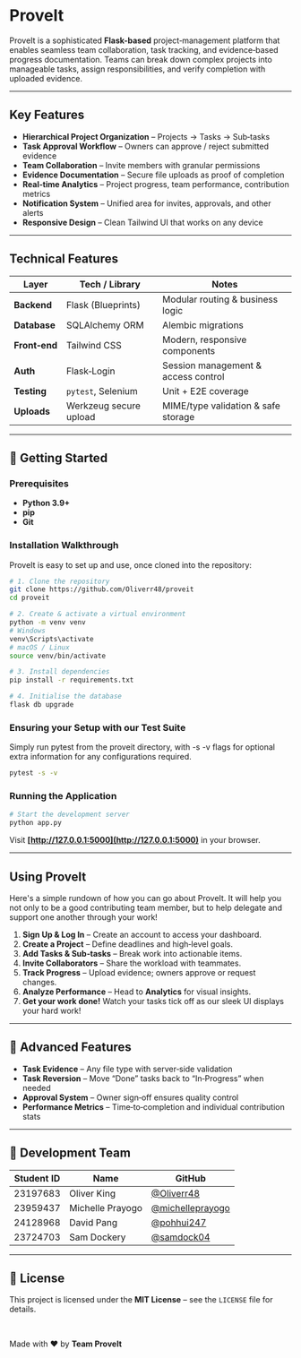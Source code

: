 # ProveIt

ProveIt is a sophisticated **Flask-based** project‑management platform that enables seamless team collaboration, task tracking, and evidence‑based progress documentation. Teams can break down complex projects into manageable tasks, assign responsibilities, and verify completion with uploaded evidence.

---

## Key Features

* **Hierarchical Project Organization** – Projects → Tasks → Sub‑tasks
* **Task Approval Workflow** – Owners can approve / reject submitted evidence
* **Team Collaboration** – Invite members with granular permissions
* **Evidence Documentation** – Secure file uploads as proof of completion
* **Real‑time Analytics** – Project progress, team performance, contribution metrics
* **Notification System** – Unified area for invites, approvals, and other alerts
* **Responsive Design** – Clean Tailwind UI that works on any device

---

## Technical Features

| Layer         | Tech / Library         | Notes                               |
| ------------- | ---------------------- | ----------------------------------- |
| **Backend**   | Flask (Blueprints)     | Modular routing & business logic    |
| **Database**  | SQLAlchemy ORM         | Alembic migrations                  |
| **Front‑end** | Tailwind CSS           | Modern, responsive components       |
| **Auth**      | Flask‑Login            | Session management & access control |
| **Testing**   | `pytest`, Selenium     | Unit + E2E coverage                 |
| **Uploads**   | Werkzeug secure upload | MIME/type validation & safe storage |

---

## 🚀 Getting Started

### Prerequisites

* **Python 3.9+**
* **pip**
* **Git**

### Installation Walkthrough

ProveIt is easy to set up and use, once cloned into the repository: 
```bash
# 1. Clone the repository
git clone https://github.com/Oliverr48/proveit
cd proveit

# 2. Create & activate a virtual environment
python -m venv venv
# Windows
venv\Scripts\activate
# macOS / Linux
source venv/bin/activate

# 3. Install dependencies
pip install -r requirements.txt

# 4. Initialise the database
flask db upgrade
```
### Ensuring your Setup with our Test Suite
Simply run pytest from the proveit directory, with -s -v flags for optional extra information for any configurations required. 

```bash
pytest -s -v
```


### Running the Application

```bash
# Start the development server
python app.py
```

Visit **[http://127.0.0.1:5000](http://127.0.0.1:5000)** in your browser.

---

## Using ProveIt
Here's a simple rundown of how you can go about ProveIt. It will help you not only to be a good contributing team member, but to help delegate and support one another through your work!
1. **Sign Up & Log In** – Create an account to access your dashboard.
2. **Create a Project** – Define deadlines and high‑level goals.
3. **Add Tasks & Sub‑tasks** – Break work into actionable items.
4. **Invite Collaborators** – Share the workload with teammates.
5. **Track Progress** – Upload evidence; owners approve or request changes.
6. **Analyze Performance** – Head to **Analytics** for visual insights.
7. **Get your work done!** Watch your tasks tick off as our sleek UI displays your hard work!

---

## 🔧 Advanced Features

* **Task Evidence** – Any file type with server‑side validation
* **Task Reversion** – Move “Done” tasks back to “In‑Progress” when needed
* **Approval System** – Owner sign‑off ensures quality control
* **Performance Metrics** – Time‑to‑completion and individual contribution stats

---

## 👥 Development Team

| Student ID | Name             | GitHub                                                 |
| ---------- | ---------------- | ------------------------------------------------------ |
| 23197683   | Oliver King      | [@Oliverr48](https://github.com/Oliverr48)             |
| 23959437   | Michelle Prayogo | [@michelleprayogo](https://github.com/michelleprayogo) |
| 24128968   | David Pang       | [@pohhui247](https://github.com/pohhui247)             |
| 23724703   | Sam Dockery      | [@samdock04](https://github.com/samdock04)             |

---

## 📄 License

This project is licensed under the **MIT License** – see the `LICENSE` file for details.

<br/>

Made with ❤️ by **Team ProveIt**
